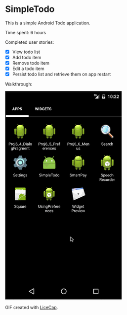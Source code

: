 # SimpleTodo

This is a simple Android Todo application.

Time spent: 6 hours

Completed user stories:
 * [x] View todo list
 * [x] Add todo item
 * [x] Remove todo item
 * [x] Edit a todo item
 * [x] Persist todo list and retrieve them on app restart
 
Walkthrough:

![Video Walkthrough](walkthrough.gif)

GIF created with [LiceCap](http://www.cockos.com/licecap/).
